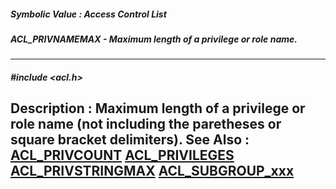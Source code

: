##### Symbolic Value : Access Control List
##### ACL_PRIVNAMEMAX - Maximum length of a privilege or role name.
---
##### #include <acl.h>
**Description :**
Maximum length of a privilege or role name (not including the paretheses or 
square bracket delimiters).
**See Also :**
[ACL_PRIVCOUNT](D:/md_files/ACL_PRIVCOUNT.md)
[ACL_PRIVILEGES](D:/md_files/ACL_PRIVILEGES.md)
[ACL_PRIVSTRINGMAX](D:/md_files/ACL_PRIVSTRINGMAX.md)
[ACL_SUBGROUP_xxx](D:/md_files/ACL_SUBGROUP_xxx.md)
---
